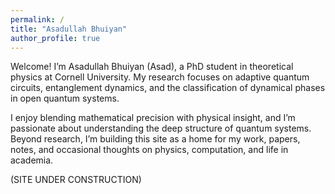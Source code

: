 ```yaml
---
permalink: /
title: "Asadullah Bhuiyan"
author_profile: true
---
```


Welcome! I’m Asadullah Bhuiyan (Asad), a PhD student in theoretical physics at Cornell University. My research focuses on adaptive quantum circuits, entanglement dynamics, and the classification of dynamical phases in open quantum systems. 

I enjoy blending mathematical precision with physical insight, and I’m passionate about understanding the deep structure of quantum systems. Beyond research, I’m building this site as a home for my work, papers, notes, and occasional thoughts on physics, computation, and life in academia.

(SITE UNDER CONSTRUCTION)
